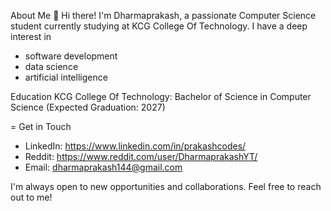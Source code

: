 About Me
👋 Hi there! I'm Dharmaprakash,
a passionate Computer Science student currently studying at KCG College Of Technology.
I have a deep interest in 
- software development
- data science
- artificial intelligence

Education
KCG College Of Technology: Bachelor of Science in Computer Science (Expected Graduation: 2027)

= Get in Touch
* LinkedIn: https://www.linkedin.com/in/prakashcodes/
* Reddit: https://www.reddit.com/user/DharmaprakashYT/
* Email: dharmaprakash144@gmail.com

I'm always open to new opportunities and collaborations. Feel free to reach out to me!

<!---
Kash1444/Kash1444 is a ✨ special ✨ repository because its `README.md` (this file) appears on your GitHub profile.
You can click the Preview link to take a look at your changes.
--->
